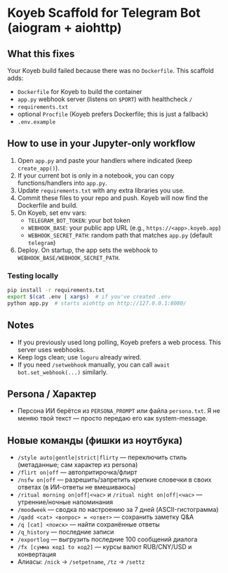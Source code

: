 # Koyeb Scaffold for Telegram Bot (aiogram + aiohttp)

## What this fixes
Your Koyeb build failed because there was no `Dockerfile`. This scaffold adds:
- `Dockerfile` for Koyeb to build the container
- `app.py` webhook server (listens on `$PORT`) with healthcheck `/`
- `requirements.txt`
- optional `Procfile` (Koyeb prefers Dockerfile; this is just a fallback)
- `.env.example`

## How to use in your Jupyter-only workflow
1) Open `app.py` and paste your handlers where indicated (keep `create_app()`).
2) If your current bot is only in a notebook, you can copy functions/handlers into `app.py`.
3) Update `requirements.txt` with any extra libraries you use.
4) Commit these files to your repo and push. Koyeb will now find the Dockerfile and build.
5) On Koyeb, set env vars:
   - `TELEGRAM_BOT_TOKEN`: your bot token
   - `WEBHOOK_BASE`: your public app URL (e.g., `https://<app>.koyeb.app`)
   - `WEBHOOK_SECRET_PATH`: random path that matches `app.py` (default `telegram`)
6) Deploy. On startup, the app sets the webhook to `WEBHOOK_BASE/WEBHOOK_SECRET_PATH`.

### Testing locally
```bash
pip install -r requirements.txt
export $(cat .env | xargs)  # if you've created .env
python app.py  # starts aiohttp on http://127.0.0.1:8080/
```

## Notes
- If you previously used long polling, Koyeb prefers a web process. This server uses webhooks.
- Keep logs clean; use `loguru` already wired.
- If you need `/setwebhook` manually, you can call `await bot.set_webhook(...)` similarly.


## Persona / Характер
- Персона ИИ берётся из `PERSONA_PROMPT` или файла `persona.txt`. Я не меняю твой текст — просто передаю его как system-message.

## Новые команды (фишки из ноутбука)
- `/style auto|gentle|strict|flirty` — переключить стиль (метаданные; сам характер из persona)
- `/flirt on|off` — автопритирочка/флирт
- `/nsfw on|off` — разрешить/запретить крепкие словечки в своих ответах (в ИИ-ответы не вмешиваюсь)
- `/ritual morning on|off|<час>` и `/ritual night on|off|<час>` — утренние/ночные напоминания
- `/moodweek` — сводка по настроению за 7 дней (ASCII-гистограмма)
- `/qadd <cat> <вопрос> = <ответ>` — сохранить заметку Q&A
- `/q [cat] <поиск>` — найти сохранённые ответы
- `/q_history` — последние записи
- `/exportlog` — выгрузить последние 100 сообщений диалога
- `/fx [сумма код1 to код2]` — курсы валют RUB/CNY/USD и конвертация
- Алиасы: `/nick` → `/setpetname`, `/tz` → `/settz`

